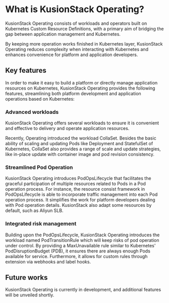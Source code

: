 # What is KusionStack Operating?

KusionStack Operating consists of workloads and operators built on Kubernetes Custom Resource Definitions, 
with a primary aim of bridging the gap between application management and Kubernetes.

By keeping more operation works finished in Kubernetes layer,
KusionStack Operating reduces complexity when interacting with Kubernetes
and enhances convenience for platform and application developers.

## Key features

In order to make it easy to build a platform or directly manage application resources on Kubernetes,
KusionStack Operating provides the following features, 
streamlining both platform development and application operations based on Kubernetes:

### Advanced workloads

KusionStack Operating offers several workloads to ensure it is convenient and effective to delivery and operate application resources.

Recently, Operating introduced the workload CollaSet. 
Besides the basic ability of scaling and updating Pods like Deployment and StatefulSet of Kubernetes, 
CollaSet also provides a range of scale and update strategies, 
like in-place update with container image and pod revision consistency.

### Streamlined Pod Operation

KusionStack Operating introduces PodOpsLifecycle that facilitates the graceful participation 
of multiple resources related to Pods in a Pod operation process.
For instance, the resource consist framework in PodOpsLifecycle is able to incorporate traffic management 
into each Pod operation process. 
It simplifies the work for platform developers dealing with Pod operation details. KusionStack also adapt some resources
by default, such as Aliyun SLB.

### Integrated risk management

Building upon the PodOpsLifecycle, KusionStack Operating introduces the workload named PodTransitionRule 
which will keep risks of pod operation under control.
By providing a MaxUnavailable rule similar to Kubernetes' PodDisruptionBudget (PDB), 
it ensures there are always enough Pods available for service.
Furthermore, it allows for custom rules through extension via webhooks and label hooks.

## Future works

KusionStack Operating is currently in development, and additional features will be unveiled shortly.
